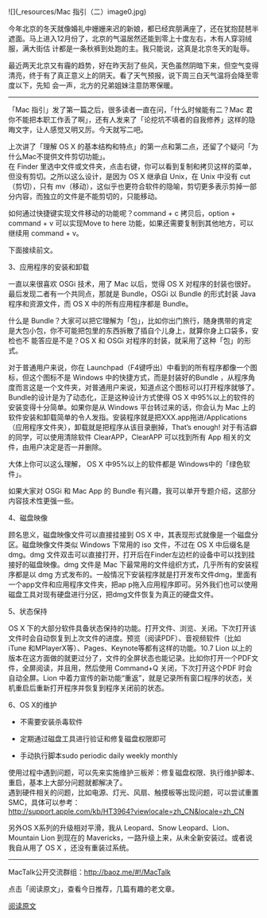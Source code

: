 ![](_resources/Mac 指引（二）image0.jpg)

今年北京的冬天就像婚礼中姗姗来迟的新娘，都已经宾朋满座了，还在犹抱琵琶半遮面。马上进入12月份了，北京的气温居然还能到零上十度左右，木有人穿羽绒服，满大街估
计都是一条秋裤到处跑的主。我只能说，这真是北京冬天的耻辱。

最近两天北京又有霾的趋势，好在昨天刮了些风，天色虽然阴暗下来，但空气变得清亮，终于有了真正意义上的阴天。看了天气预报，说下周三白天气温将会降至零度以下，先知
会一声，北方的兄弟姐妹注意防寒保暖。

* * *

「Mac 指引」发了第一篇之后，很多读者一直在问，「什么时候能有二？Mac
君你不能把本职工作丢了啊」，还有人发来了「论挖坑不填者的自我修养」这样的隐晦文字，让人感觉又明又厉。今天就写二吧。

上次讲了「理解 OS X 的基本结构和特点」的第一点和第二点，还留了个疑问「为什么Mac不提供文件剪切功能」。  
在 Finder 里选中文件或文件夹，点击右键，你可以看到复制和拷贝这样的菜单，但没有剪切。之所以这么设计，是因为 OS X 继承自 Unix，在 Unix
中没有 cut （剪切），只有 mv（移动），这似乎也更符合软件的隐喻，剪切更多表示剪掉一部分内容，而独立的文件是不能剪切的，只能移动。

如何通过快捷键实现文件移动的功能呢？command + c 拷贝后，option + command + v 可以实现Move to here
功能，如果还需要复制到其他地方，可以继续用 command + v。

下面接续前文。

3、应用程序的安装和卸载

一直以来很喜欢 OSGi 技术，用了 Mac 以后，觉得 OS X 对程序的封装也很好。最后发现二者有一个共同点，那就是 Bundle，OSGi 以
Bundle 的形式封装 Java 程序和资源文件，而 OS X 中的所有应用程序都是 Bundle。

什么是 Bundle？大家可以把它理解为「包」，比如你出门旅行，随身携带的肯定是大包小包，你不可能把包里的东西拆散了插自个儿身上，就算你身上口袋多，安检也不
能答应是不是？OS X 和 OSGi 对程序的封装，就采用了这种「包」的形式。

对于普通用户来说，你在 Launchpad（F4键呼出）中看到的所有程序都像一个图标，但这个图标不是 Windows 中的快捷方式，而是封装好的Bundle
，从程序角度而言这是一个文件夹，对普通用户来说，知道点这个图标可以打开程序就够了。Bundle的设计是为了动态化，正是这种设计方式使得 OS X
中95%以上的软件的安装变得十分简单。如果你是从 Windows 平台转过来的话，你会认为 Mac
上的软件安装和卸载简单的令人发指。安装程序就是把XXX.app拖进/Applications（应用程序文件夹），卸载就是把程序从该目录删掉，That’s
enough! 对于有洁癖的同学，可以使用清除软件 ClearAPP，ClearAPP 可以找到所有 App 相关的文件，由用户决定是否一并删除。

大体上你可以这么理解， OS X 中95%以上的软件都是 Windows中的「绿色软件」。

如果大家对 OSGi 和 Mac App 的 Bundle 有兴趣，我可以单开专题介绍，这部分内容技术性更强一些。

4、磁盘映像

顾名思义，磁盘映像文件可以直接挂接到 OS X 中，其表现形式就像是一个磁盘分区。磁盘映像文件类似 Windows 下常用的 iso 文件，不过在 OS X
中后缀名是dmg。dmg 文件双击可以直接打开，打开后在Finder左边栏的设备中可以找到挂接好的磁盘映像。dmg 文件是 Mac
下最常用的文件组织方式，几乎所有的安装程序都是以 dmg 方式发布的。一般情况下安装程序就是打开发布文件dmg，里面有一个app文件和应用程序文件夹，把ap
p拖入应用程序即可。另外我们也可以使用磁盘工具对现有硬盘进行分区，把dmg文件恢复为真正的硬盘文件。

5、状态保持

OS X 下的大部分软件具备状态保持的功能。打开文件、浏览、关闭。下次打开该文件时会自动恢复到上次文件的进度。预览（阅读PDF）、音视频软件（比如iTune
和MPlayerX等）、Pages、Keynote等都有这样的功能。10.7 Lion
以上的版本在这方面做的就更过分了，文件的全屏状态也能记录。比如你打开一个PDF文件，全屏阅读，并且用，然后使用 Command+Q 关闭，下次打开这个PDF
时会自动全屏。Lion 中着力宣传的新功能“重返”，就是记录所有窗口程序的状态，关机重启后重新打开程序并恢复到程序关闭前的状态。

6、OS X的维护

  * 不需要安装杀毒软件

  * 定期通过磁盘工具进行验证和修复磁盘权限即可

  * 手动执行脚本sudo periodic daily weekly monthly

使用过程中遇到问题，可以先来实施维护三板斧：修复磁盘权限、执行维护脚本、重启，基本上大部分问题就都解决了。  
遇到硬件相关的问题，比如电源、灯光、风扇、触摸板等出现问题，可以尝试重置 SMC，具体可以参考：  
http://support.apple.com/kb/HT3964?viewlocale=zh_CN&locale=zh_CN

另外OS X系列的升级相对平滑，我从 Leopard、Snow Leopard、Lion、Mountain Lion 到现在的
Mavericks，一路升级上来，从未全新安装过。或者说我自从用了 OS X ，还没有重装过系统。

* * *

MacTalk公开交流群组：http://baoz.me/#!/MacTalk

点击「阅读原文」，查看今日推荐，几篇有趣的老文章。

  

[阅读原文](http://tech.163.com/special/00092EL8/appleluo.html#wechat_redirect)

